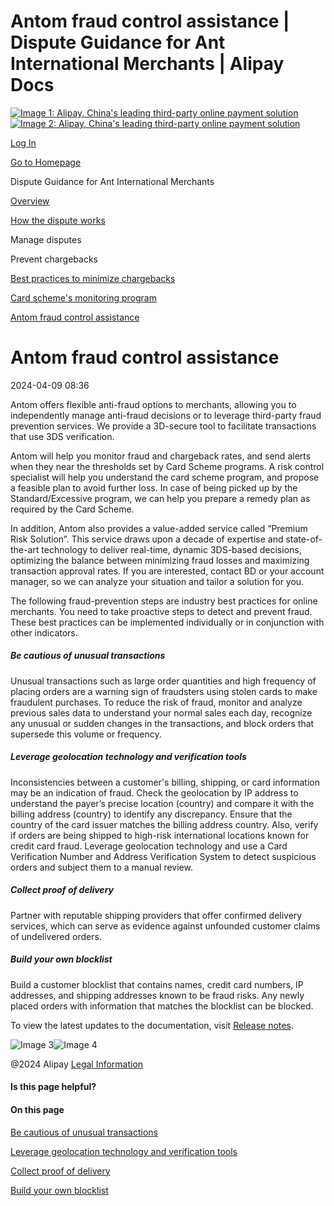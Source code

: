 Antom fraud control assistance | Dispute Guidance for Ant International Merchants | Alipay Docs
===============
                        

[![Image 1: Alipay, China's leading third-party online payment solution](https://ac.alipay.com/storage/2024/3/26/d66c43c0-440d-4c97-9976-f2028a2c8c5e.svg)![Image 2: Alipay, China's leading third-party online payment solution](https://ac.alipay.com/storage/2024/3/26/a48bd336-aea0-4f16-bf83-616eacbb4434.svg)](/docs/)

[Log In](https://global.alipay.com/ilogin/account_login.htm?goto=https%3A%2F%2Fglobal.alipay.com%2Fdocs%2Fac%2Fdispute%2Ffraud)

[Go to Homepage](../../)

Dispute Guidance for Ant International Merchants

[Overview](/docs/ac/dispute/overview)

[How the dispute works](/docs/ac/dispute/process)

Manage disputes

Prevent chargebacks

[Best practices to minimize chargebacks](/docs/ac/dispute/bp)

[Card scheme's monitoring program](/docs/ac/dispute/monitor)

[Antom fraud control assistance](/docs/ac/dispute/fraud)

Antom fraud control assistance
==============================

2024-04-09 08:36

Antom offers flexible anti-fraud options to merchants, allowing you to independently manage anti-fraud decisions or to leverage third-party fraud prevention services. We provide a 3D-secure tool to facilitate transactions that use 3DS verification.

Antom will help you monitor fraud and chargeback rates, and send alerts when they near the thresholds set by Card Scheme programs. A risk control specialist will help you understand the card scheme program, and propose a feasible plan to avoid further loss. In case of being picked up by the Standard/Excessive program, we can help you prepare a remedy plan as required by the Card Scheme.

In addition, Antom also provides a value-added service called “Premium Risk Solution”. This service draws upon a decade of expertise and state-of-the-art technology to deliver real-time, dynamic 3DS-based decisions, optimizing the balance between minimizing fraud losses and maximizing transaction approval rates. If you are interested, contact BD or your account manager, so we can analyze your situation and tailor a solution for you.

The following fraud-prevention steps are industry best practices for online merchants. You need to take proactive steps to detect and prevent fraud. These best practices can be implemented individually or in conjunction with other indicators.

##### Be cautious of unusual transactions

Unusual transactions such as large order quantities and high frequency of placing orders are a warning sign of fraudsters using stolen cards to make fraudulent purchases. To reduce the risk of fraud, monitor and analyze previous sales data to understand your normal sales each day, recognize any unusual or sudden changes in the transactions, and block orders that supersede this volume or frequency.

##### Leverage geolocation technology and verification tools

Inconsistencies between a customer's billing, shipping, or card information may be an indication of fraud. Check the geolocation by IP address to understand the payer’s precise location (country) and compare it with the billing address (country) to identify any discrepancy. Ensure that the country of the card issuer matches the billing address country. Also, verify if orders are being shipped to high-risk international locations known for credit card fraud. Leverage geolocation technology and use a Card Verification Number and Address Verification System to detect suspicious orders and subject them to a manual review.

##### Collect proof of delivery

Partner with reputable shipping providers that offer confirmed delivery services, which can serve as evidence against unfounded customer claims of undelivered orders.

##### Build your own blocklist

Build a customer blocklist that contains names, credit card numbers, IP addresses, and shipping addresses known to be fraud risks. Any newly placed orders with information that matches the blocklist can be blocked.

To view the latest updates to the documentation, visit [Release notes](https://global.alipay.com/docs/releasenotes).

![Image 3](https://ac.alipay.com/storage/2021/5/20/19b2c126-9442-4f16-8f20-e539b1db482a.png)![Image 4](https://ac.alipay.com/storage/2021/5/20/e9f3f154-dbf0-455f-89f0-b3d4e0c14481.png)

@2024 Alipay [Legal Information](https://global.alipay.com/docs/ac/platform/membership)

#### Is this page helpful?

#### On this page

[Be cautious of unusual transactions](#1SsFG "Be cautious of unusual transactions")

[Leverage geolocation technology and verification tools](#32wUv "Leverage geolocation technology and verification tools")

[Collect proof of delivery](#5oOPw "Collect proof of delivery")

[Build your own blocklist](#1m7i7 "Build your own blocklist")